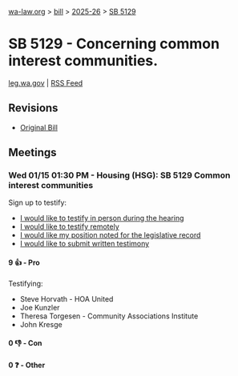 [wa-law.org](/) > [bill](/bill/) > [2025-26](/bill/2025-26/) > [SB 5129](/bill/2025-26/sb/5129/)

# SB 5129 - Concerning common interest communities.
[leg.wa.gov](https://app.leg.wa.gov/billsummary?BillNumber=5129&Year=2025&Initiative=false) | [RSS Feed](./rss.xml)

## Revisions
* [Original Bill](1/)

## Meetings
### Wed 01/15 01:30 PM - Housing (HSG): SB 5129 Common interest communities
Sign up to testify:
* [I would like to testify in person during the hearing](https://app.leg.wa.gov/csi/Testifier/Add?chamber=House&mId=32376&aId=161114&caId=24575&tId=1)
* [I would like to testify remotely](https://app.leg.wa.gov/csi/Testifier/Add?chamber=House&mId=32376&aId=161114&caId=24575&tId=2)
* [I would like my position noted for the legislative record](https://app.leg.wa.gov/csi/Testifier/Add?chamber=House&mId=32376&aId=161114&caId=24575&tId=3)
* [I would like to submit written testimony](https://app.leg.wa.gov/csi/Testifier/Add?chamber=House&mId=32376&aId=161114&caId=24575&tId=4)

#### 9 👍 - Pro
Testifying:
* Steve Horvath - HOA United
* Joe Kunzler
* Theresa Torgesen - Community Associations Institute
* John Kresge

#### 0 👎 - Con

#### 0 ❓ - Other
